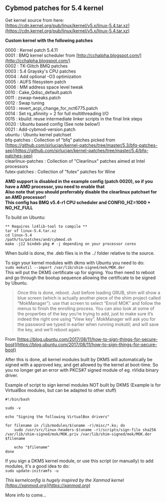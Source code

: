 ## Cybmod patches for 5.4 kernel  

Get kernel source from here: [https://cdn.kernel.org/pub/linux/kernel/v5.x/linux-5.4.tar.xz](https://cdn.kernel.org/pub/linux/kernel/v5.x/linux-5.4.tar.xz)  

**Custom kernel with the following patches**  

0000 : Kernel patch 5.4.11  
0001 : BMQ kernel scheduler from [http://cchalpha.blogspot.com/](http://cchalpha.blogspot.com/)  
0002 : TK-Glitch BMQ patches  
0003 : 5.4 Graysky's CPU patches  
0004 : Add optional -O3 optimization  
0005 : AUFS filesystem patch  
0006 : MM address space level tweak  
0010 : Cake_Qdisc_default.patch  
0011 : zswap-tweaks.patch  
0012 : Swap tuning  
0013 : revert_acpi_change_for_nct6775.patch  
0014 : Set rq_afinnity = 2 for full multithreading I/O  
0015 : kbuild: reuse intermediate linker scripts in the final link steps  
0020 : Ubuntu based config (See note below!)  
0021 : Add-cybmod-version.patch  
ubuntu : Ubuntu kernel patchset  
bfq-patches : Collection of "bfq" patches picked from [https://github.com/sirlucjan/kernel-patches/tree/master/5.3/bfq-patches-sep](https://github.com/sirlucjan/kernel-patches/tree/master/5.4/bfq-patches-sep)  
clearlinux-patches : Collection of "Clearlinux" patches aimed at Intel processors  
futex-patches : Collection of "futex" patches for Wine  

**AMD support is disabled in the example config (patch 0020), so if you have a AMD processor, you need to enable that**  
**Also note that you should preferrably disable the clearlinux patchset for an AMD processor!**  
**This config has BMQ v5.4-r1 CPU scheduler and CONFIG_HZ=1000 + NO_HZ_FULL**  

To build on Ubuntu:  
```
** Requires lz4lib-tool to compile **
tar xf linux-5.4.tar.xz    
cd linux-5.4  
/path/to/patches/and/cybmod.sh  
make -j12 bindeb-pkg # -j depending on your processor cores  
```
When build is done, the .deb files is in the ../ folder relative to the source.  

To sign your kernel modules with dkms with Ubuntu you need to do:  
`sudo mokutil --import /var/lib/shim-signed/mok/MOK.der`  
This will put the DKMS certificate up for signing. You then need to reboot and go through the bootup sequence allowing the certificate to be signed by Ubuntu.  

>Once this is done, reboot. Just before loading GRUB, shim will show a blue screen (which is actually another piece of the shim project called “MokManager”). use that screen to select “Enroll MOK” and follow the menus to finish the enrolling process. You can also look at some of the properties of the key you’re trying to add, just to make sure it’s indeed the right one using “View key”. MokManager will ask you for the password we typed in earlier when running mokutil; and will save the key, and we’ll reboot again.  

From [https://blog.ubuntu.com/2017/08/11/how-to-sign-things-for-secure-boot](https://blog.ubuntu.com/2017/08/11/how-to-sign-things-for-secure-boot)  

After this is done, all kernel modules built by DKMS will automatically be signed with a approved key, and get allowed by the kernel at boot-time. So you no longer get an error with PKCS#7 signed module of eg. nVidia binary driver.  

Example of script to sign kernel modules NOT built by DKMS (Example is for VirtualBox modules, but can be adapted to other stuff)  
```
#!/bin/bash

sudo -v

echo "Signing the following VirtualBox drivers"

for filename in /lib/modules/$(uname -r)/misc/*.ko; do
	sudo /usr/src/linux-headers-$(uname -r)/scripts/sign-file sha256 /var/lib/shim-signed/mok/MOK.priv /var/lib/shim-signed/mok/MOK.der $filename

	echo "$filename"
done
```
If you sign a DKMS kernel module, or use this script (or manually) to add modules, it's a good idea to do:  
`sudo update-initramfs -u`  

_This kernelconfig is hugely inspired by the Xanmod kernel [https://xanmod.org](https://xanmod.org)_  

More info to come...  
